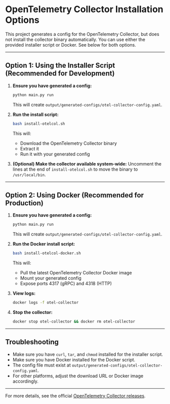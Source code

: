# OpenTelemetry Collector Installation Options

This project generates a config for the OpenTelemetry Collector, but does not install the collector binary automatically. You can use either the provided installer script or Docker. See below for both options.

---

## Option 1: Using the Installer Script (Recommended for Development)

1. **Ensure you have generated a config:**
   ```sh
   python main.py run
   ```
   This will create `output/generated-configs/otel-collector-config.yaml`.

2. **Run the install script:**
   ```sh
   bash install-otelcol.sh
   ```
   This will:
   - Download the OpenTelemetry Collector binary
   - Extract it
   - Run it with your generated config

3. **(Optional) Make the collector available system-wide:**
   Uncomment the lines at the end of `install-otelcol.sh` to move the binary to `/usr/local/bin`.

---

## Option 2: Using Docker (Recommended for Production)

1. **Ensure you have generated a config:**
   ```sh
   python main.py run
   ```
   This will create `output/generated-configs/otel-collector-config.yaml`.

2. **Run the Docker install script:**
   ```sh
   bash install-otelcol-docker.sh
   ```
   This will:
   - Pull the latest OpenTelemetry Collector Docker image
   - Mount your generated config
   - Expose ports 4317 (gRPC) and 4318 (HTTP)

3. **View logs:**
   ```sh
   docker logs -f otel-collector
   ```

4. **Stop the collector:**
   ```sh
   docker stop otel-collector && docker rm otel-collector
   ```

---

## Troubleshooting
- Make sure you have `curl`, `tar`, and `chmod` installed for the installer script.
- Make sure you have Docker installed for the Docker script.
- The config file must exist at `output/generated-configs/otel-collector-config.yaml`.
- For other platforms, adjust the download URL or Docker image accordingly.

---

For more details, see the official [OpenTelemetry Collector releases](https://github.com/open-telemetry/opentelemetry-collector-releases/releases). 
